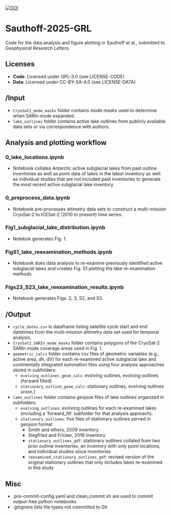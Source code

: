 [![DOI](https://zenodo.org/badge/DOI/10.5281/zenodo.15758712.svg)](https://doi.org/10.5281/zenodo.15758712)

# Sauthoff-2025-GRL
Code for the data analysis and figure plotting in Sauthoff et al., submitted to _Geophysical Research Letters_. 

## Licenses
- **Code**: Licensed under GPL-3.0 (see LICENSE-CODE)
- **Data**: Licensed under CC-BY-SA-4.0 (see LICENSE-DATA)

## /Input
* `CryoSat2_mode_masks` folder contains mode masks used to determine when SARIn mode expanded.
* `lake_outlines` folder contains active lake outlines from publicly available data sets or via correspondence with authors.

## Analysis and plotting workflow

### 0_lake_locations.ipynb
* Notebook collates Antarctic active subglacial lakes from past outline inventories as well as point data of lakes in the latest inventory as well as individual studies that are not included past inventories to generate the most recent active subglacial lake inventory.

### 0_preprocess_data.ipynb
* Notebook pre-processes altimetry data sets to construct a multi-mission CryoSat-2 to ICESat-2 (2010 to present) time series.

### Fig1_subglacial_lake_distribution.ipynb
* Notebok generates Fig. 1.

### FigS1_lake_reexamination_methods.ipynb
* Notebook does data analysis to re-examine previously identified active subglacial lakes and creates Fig. S1 plotting the lake re-examination methods.

### Figs23_S23_lake_reexamination_results.ipynb
* Notebook generates Figs. 2, 3, S2, and S3.

## /Output
* `cycle_dates.csv` is dataframe listing satellite cycle start and end datetimes from the multi-mission altimetry data set used for temporal analysis.
* `CryoSat2_SARIn_mode_masks` folder contains polygons of the CryoSat-2 SARIn mode coverage areas used in Fig. 1.
* `geometric_calcs` folder contains csv files of geometric variables (e.g., active area, dh, dV) for each re-examined active subglacial lake and continentally integrated summation files using four analysis approaches stored in subfolders:
    * `evolving_outlines_geom_calc`: evolving outlines, evolving outlines (forward filled)
    * `stationary_outline_geom_calc`: stationary outlines, evolving outlines union.]
* `lake_outlines` folder contains geojson files of lake outlines organized in subfolders:
    * `evolving_outlines`: evolving outlines for each re-examined lakes (including a 'forward_fill' subfolder for that analysis approach).
    * `stationary_outlines`: five files of stationary outlines served in geojson format
        * Smith and others, 2009 inventory
        * Siegfried and Fricker, 2018 inventory
        * `stationary_outlines_gdf`: stationary outlines collated from two prior outline inventories, an inventory with only point locations, and individual studies since inventories 
        * `reexamined_stationary_outlines_gdf`: revised version of the original stationary outlines that only includes lakes re-examined in this study

## Misc
* .pre-commit-config.yaml and clean_commit.sh are used to commit output-free python notebooks
* .gitignore lists file types not committed to Git
